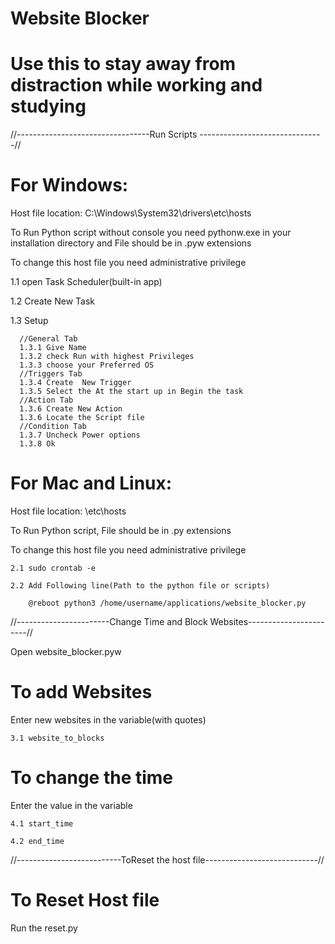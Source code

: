 # Website Blocker
# Use this to stay away from distraction while working and studying

//---------------------------------Run Scripts -------------------------------//

# For Windows:

Host file location: C:\Windows\System32\drivers\etc\hosts

To Run Python script without console you need pythonw.exe in your installation directory and File should be in .pyw extensions

To change this host file you need administrative privilege

  1.1 open Task Scheduler(built-in app)

  1.2 Create New Task

  1.3 Setup

      //General Tab
      1.3.1 Give Name
      1.3.2 check Run with highest Privileges
      1.3.3 choose your Preferred OS
      //Triggers Tab
      1.3.4 Create  New Trigger
      1.3.5 Select the At the start up in Begin the task
      //Action Tab
      1.3.6 Create New Action
      1.3.6 Locate the Script file
      //Condition Tab
      1.3.7 Uncheck Power options
      1.3.8 Ok


# For Mac and Linux:

Host file location: \etc\hosts

To Run Python script, File should be in .py extensions

To change this host file you need administrative privilege

    2.1 sudo crontab -e

    2.2 Add Following line(Path to the python file or scripts)

        @reboot python3 /home/username/applications/website_blocker.py

//-----------------------Change Time and Block Websites-----------------------//

Open website_blocker.pyw

# To add Websites

Enter new websites in the variable(with quotes)

    3.1 website_to_blocks

# To change the time

Enter the value in the variable

    4.1 start_time

    4.2 end_time

//--------------------------ToReset the host file----------------------------//

# To Reset Host file

Run the reset.py


